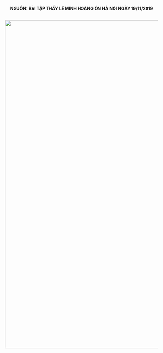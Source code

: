**<center>NGUỒN: BÀI TẬP THẦY LÊ MINH HOÀNG ÔN HÀ NỘI NGÀY 19/11/2019</center>**
<br>

<img src="/images/problems/1133/convex.svg" width=1080px>
